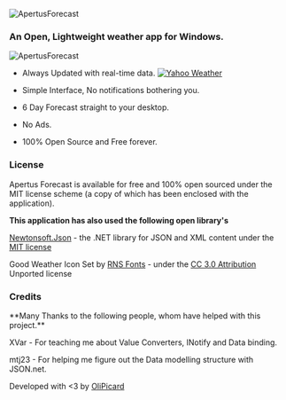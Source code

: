 ![ApertusForecast](https://s3-eu-west-1.amazonaws.com/apertus/cloudlogohqgithubThree.png)
<h3> An Open, Lightweight weather app for Windows.</h3>

![ApertusForecast](https://s3-eu-west-1.amazonaws.com/apertus/screenshot.png)

+ Always Updated with real-time data. [![Yahoo Weather](https://poweredby.yahoo.com/purple.png)](https://www.yahoo.com/?ilc=401)

+ Simple Interface, No notifications bothering you.

+ 6 Day Forecast straight to your desktop.

+ No Ads.

+ 100% Open Source and Free forever.


<h3>License</h3>
Apertus Forecast is available for free and 100% open sourced under the MIT license scheme (a copy of which has been enclosed with the application).

**This application has also used the following open library's**

[Newtonsoft.Json](http://json.net) - the .NET library for JSON and XML content under the [MIT license](https://github.com/JamesNK/Newtonsoft.Json/blob/master/LICENSE.md)

Good Weather Icon Set by [RNS Fonts](https://www.iconfinder.com/iconsets/good-weather-1) - under the [CC 3.0 Attribution](http://creativecommons.org/licenses/by/3.0/) Unported license  


<h3>Credits</h3>
**Many Thanks to the following people, whom have helped with this project.**

XVar - For teaching me about Value Converters, INotify and Data binding.

mtj23 - For helping me figure out the Data modelling structure with JSON.net.


Developed with <3 by [OliPicard](https://olipicard.com)
